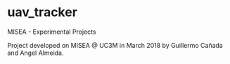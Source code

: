 # uav_tracker
MISEA - Experimental Projects

Project developed on MISEA @ UC3M in March 2018 by Guillermo Cañada and Angel Almeida.

